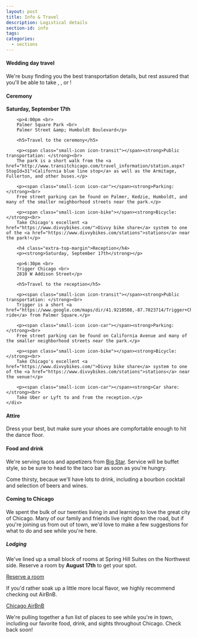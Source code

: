 ```yaml
---
layout: post
title: Info & Travel
description: Logistical details
section-id: info
tags:
categories:
  - sections
---
```


<div class="inner-container">
<h4>Wedding day travel</h4>

<!-- <figure class="section-image">
    <img class="u-max-full-width" src="https://api.mapbox.com/styles/v1/danswick/cio0yit1t003dagkljbja0jsc/static/-87.697947,41.946739,15.15,0.00,45.00/800x250@2x?access_token=pk.eyJ1IjoiZGFuc3dpY2siLCJhIjoieUZiWmwtVSJ9.0cPQywdbPVmvHiHJ6NwdXA">
    <figcaption>Trigger Chicago. 2810 W Addison St.</figcaption>
</figure> -->
<!-- <div id="receptionMap" class="section-map"></div> -->

<p>We're busy finding you the best transportation details, but rest assured that you'll be able to take <span class="small-icon icon-transit"></span>, <span class="small-icon icon-car"></span>, or <span class="small-icon icon-bike"></span>!</p>
</div>

<div class="row travel-map-container">
    <div class="map-container">
        <div id="receptionMap"></div>
    </div>
    <div class="map-details right squares">
        <h4 class="">Ceremony</h4>
        <p><strong>Saturday, September 17th</strong></p>

        <p>4:00pm <br>
        Palmer Square Park <br>
        Palmer Street &amp; Humboldt Boulevard</p>

        <h5>Travel to the ceremony</h5>

        <p><span class="small-icon icon-transit"></span><strong>Public transportation: </strong><br>
        The park is a short walk from the <a href="http://www.transitchicago.com/travel_information/station.aspx?StopId=31">California blue line stop</a> as well as the Armitage, Fullerton, and other buses.</p>
        
        <p><span class="small-icon icon-car"></span><strong>Parking: </strong><br>
        Free street parking can be found on Palmer, Kedzie, Humboldt, and many of the smaller neighborhood streets near the park.</p>
        
        <p><span class="small-icon icon-bike"></span><strong>Bicycle: </strong><br>
        Take Chicago's excellent <a href="https://www.divvybikes.com/">Divvy bike share</a> system to one of the <a href="https://www.divvybikes.com/stations">stations</a> near the park!</p>

        <h4 class="extra-top-margin">Reception</h4>
        <p><strong>Saturday, September 17th</strong></p>

        <p>6:30pm <br>
        Trigger Chicago <br>
        2810 W Addison Street</p>

        <h5>Travel to the reception</h5>

        <p><span class="small-icon icon-transit"></span><strong>Public transportation: </strong><br>
        Trigger is a short <a href="https://www.google.com/maps/dir/41.9210508,-87.7023714/Trigger+Chicago,+2810+West+Addison+Street,+Chicago,+IL+60618/@41.9339213,-87.7140307,14z/">bus ride</a> from Palmer Square.</p>
        
        <p><span class="small-icon icon-car"></span><strong>Parking: </strong><br>
        Free street parking can be found on California Avenue and many of the smaller neighborhood streets near the park.</p>
        
        <p><span class="small-icon icon-bike"></span><strong>Bicycle: </strong><br>
        Take Chicago's excellent <a href="https://www.divvybikes.com/">Divvy bike share</a> system to one of the <a href="https://www.divvybikes.com/stations">stations</a> near the venue!</p>

        <p><span class="small-icon icon-car"></span><strong>Car share: </strong><br>
        Take Uber or Lyft to and from the reception.</p>
    </div>
</div>

<div class="inner-container">
<h4>Attire</h4> 

Dress your best, but make sure your shoes are compfortable enough to hit the dance floor.

<h4>Food and drink</h4>

We're serving tacos and appetizers from <a href="http://bigstarchicago.com/">Big Star</a>. Service will be buffet style, so be sure to head to the taco bar as soon as you're hungry. 

Come thirsty, becaue we'll have lots to drink, including a bourbon cocktail and selection of beers and wines. 

<h4>Coming to Chicago</h4>

We spent the bulk of our twenties living in and learning to love the great city of Chicago. Many of our family and friends live right down the road, but if you're joining us from out of town, we'd love to make a few suggestions for what to do and see while you're here. 

<h5>Lodging</h5>

<span class="small-icon icon-lodging"></span>We've lined up a small block of rooms at Spring Hill Suites on the Northwest side. Reserve a room by <strong>August 17th</strong> to get your spot. 

<div class="cta-button"><a href="http://www.marriott.com/meeting-event-hotels/group-corporate-travel/groupCorp.mi?resLinkData=McMillan%20Wedding%5ECHICO%60MCMMCMC%7CMCMMCMA%60135.00%60USD%60false%602%609/16/16%609/18/16%608/17/16&app=resvlink&stop_mobi=yes">Reserve a room</a></div>

<span class="small-icon icon-lodging"></span>If you'd rather soak up a little more local flavor, we highly recommend checking out AirBnB. 

<div class="cta-button">
    <a target="_blank" href="https://www.airbnb.com/s/Chicago--IL--United-States?checkin=09%2F16%2F2016&checkout=09%2F18%2F2016&guests=&zoom=13&search_by_map=true&sw_lat=41.86523769935195&sw_lng=-87.69389481253131&ne_lat=41.9482705828654&ne_lng=-87.61098236746295&ss_id=rbs2zdcy&s_tag=j5aYUFch">Chicago AirBnB</a>
</div>

<!-- #### Our favorite food and drinks -->

We're pulling together a fun list of places to see while you're in town, including our favorite food, drink, and sights throughout Chicago. Check back soon! 

<!-- #### See the sights -->

<!-- <span class="small-icon icon-amusement"></span><span class="small-icon icon-restaurant"></span>Lorem ipsum dolor sit amet, consectetur adipisicing elit. Nesciunt optio ipsum necessitatibus fuga deleniti non porro, recusandae enim, facilis, voluptates rerum quae consequuntur cum adipisci libero ad velit hic sapiente. -->
</div>
<script type="text/javascript">
var $nav = $('.navbar-container nav'),
    $mapReception = $('#receptionMap'),
    $receptionMapSection = $('.travel-map-container'),
    $navHeight = $nav.outerHeight() + 1;

$mapReception.height($(window).height() - $navHeight);
$('.map-container').height($receptionMapSection.height());

mapboxgl.accessToken = 'pk.eyJ1IjoiZGFuc3dpY2siLCJhIjoieUZiWmwtVSJ9.0cPQywdbPVmvHiHJ6NwdXA';
var map = new mapboxgl.Map({
    container: 'receptionMap', // container id
    style: 'mapbox://styles/danswick/cio85vga7001jakm9onnuqk7e', //stylesheet location
    center: [-87.69961783,41.935228526], // starting position
    zoom: 13 // starting zoom
});
map.addControl(new mapboxgl.Navigation({position: 'top-left'}));
map.scrollZoom.disable();
</script>